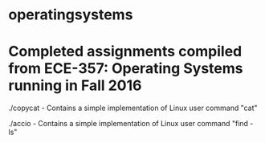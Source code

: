 # operatingsystems
# Completed assignments compiled from ECE-357: Operating Systems running in Fall 2016

./copycat - Contains a simple implementation of Linux user command "cat"

./accio   - Contains a simple implementation of Linux user command "find -ls"
